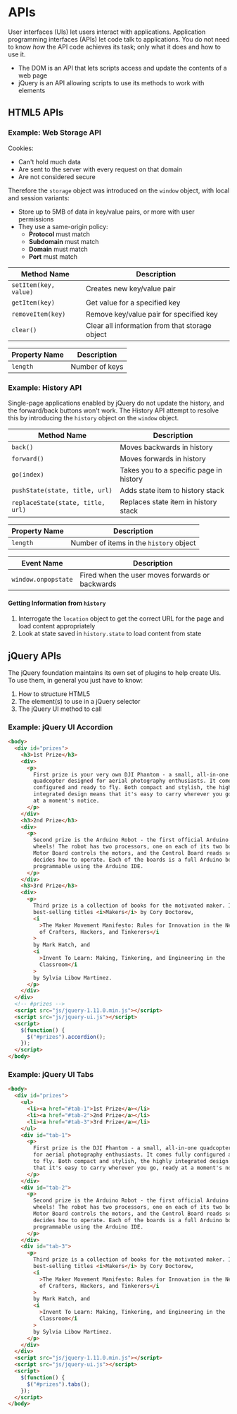 # APIs

User interfaces (UIs) let users interact with applications. Application programming interfaces (APIs) let code talk to applications. You do not need to know _how_ the API code achieves its task; only what it does and how to use it.

- The DOM is an API that lets scripts access and update the contents of a web page
- jQuery is an API allowing scripts to use its methods to work with elements

## HTML5 APIs

### Example: Web Storage API

Cookies:

- Can't hold much data
- Are sent to the server with every request on that domain
- Are not considered secure

Therefore the `storage` object was introduced on the `window` object, with local and session variants:

- Store up to 5MB of data in key/value pairs, or more with user permissions
- They use a same-origin policy:
  - **Protocol** must match
  - **Subdomain** must match
  - **Domain** must match
  - **Port** must match

| Method Name           | Description                                    |
| --------------------- | ---------------------------------------------- |
| `setItem(key, value)` | Creates new key/value pair                     |
| `getItem(key)`        | Get value for a specified key                  |
| `removeItem(key)`     | Remove key/value pair for specified key        |
| `clear()`             | Clear all information from that storage object |

| Property Name | Description    |
| ------------- | -------------- |
| `length`      | Number of keys |

### Example: History API

Single-page applications enabled by jQuery do not update the history, and the forward/back buttons won't work. The History API attempt to resolve this by introducing the `history` object on the `window` object.

| Method Name                       | Description                             |
| --------------------------------- | --------------------------------------- |
| `back()`                          | Moves backwards in history              |
| `forward()`                       | Moves forwards in history               |
| `go(index)`                       | Takes you to a specific page in history |
| `pushState(state, title, url)`    | Adds state item to history stack        |
| `replaceState(state, title, url)` | Replaces state item in history stack    |

| Property Name | Description                             |
| ------------- | --------------------------------------- |
| `length`      | Number of items in the `history` object |

| Event Name          | Description                                     |
| ------------------- | ----------------------------------------------- |
| `window.onpopstate` | Fired when the user moves forwards or backwards |

#### Getting Information from `history`

1. Interrogate the `location` object to get the correct URL for the page and load content appropriately
2. Look at state saved in `history.state` to load content from state

## jQuery APIs

The jQuery foundation maintains its own set of plugins to help create UIs. To use them, in general you just have to know:

1. How to structure HTML5
2. The element(s) to use in a jQuery selector
3. The jQuery UI method to call

### Example: jQuery UI Accordion

```html
<body>
  <div id="prizes">
    <h3>1st Prize</h3>
    <div>
      <p>
        First prize is your very own DJI Phantom - a small, all-in-one
        quadcopter designed for aerial photography enthusiasts. It comes fully
        configured and ready to fly. Both compact and stylish, the highly
        integrated design means that it's easy to carry wherever you go, ready
        at a moment's notice.
      </p>
    </div>
    <h3>2nd Prize</h3>
    <div>
      <p>
        Second prize is the Arduino Robot - the first official Arduino on
        wheels! The robot has two processors, one on each of its two boards. The
        Motor Board controls the motors, and the Control Board reads sensors and
        decides how to operate. Each of the boards is a full Arduino board
        programmable using the Arduino IDE.
      </p>
    </div>
    <h3>3rd Prize</h3>
    <div>
      <p>
        Third prize is a collection of books for the motivated maker. Includes
        best-selling titles <i>Makers</i> by Cory Doctorow,
        <i
          >The Maker Movement Manifesto: Rules for Innovation in the New World
          of Crafters, Hackers, and Tinkerers</i
        >
        by Mark Hatch, and
        <i
          >Invent To Learn: Making, Tinkering, and Engineering in the
          Classroom</i
        >
        by Sylvia Libow Martinez.
      </p>
    </div>
  </div>
  <!-- #prizes -->
  <script src="js/jquery-1.11.0.min.js"></script>
  <script src="js/jquery-ui.js"></script>
  <script>
    $(function() {
      $("#prizes").accordion();
    });
  </script>
</body>
```

### Example: jQuery UI Tabs

```html
<body>
  <div id="prizes">
    <ul>
      <li><a href="#tab-1">1st Prize</a></li>
      <li><a href="#tab-2">2nd Prize</a></li>
      <li><a href="#tab-3">3rd Prize</a></li>
    </ul>
    <div id="tab-1">
      <p>
        First prize is the DJI Phantom - a small, all-in-one quadcopter designed
        for aerial photography enthusiasts. It comes fully configured and ready
        to fly. Both compact and stylish, the highly integrated design means
        that it's easy to carry wherever you go, ready at a moment's notice.
      </p>
    </div>
    <div id="tab-2">
      <p>
        Second prize is the Arduino Robot - the first official Arduino on
        wheels! The robot has two processors, one on each of its two boards. The
        Motor Board controls the motors, and the Control Board reads sensors and
        decides how to operate. Each of the boards is a full Arduino board
        programmable using the Arduino IDE.
      </p>
    </div>
    <div id="tab-3">
      <p>
        Third prize is a collection of books for the motivated maker. Includes
        best-selling titles <i>Makers</i> by Cory Doctorow,
        <i
          >The Maker Movement Manifesto: Rules for Innovation in the New World
          of Crafters, Hackers, and Tinkerers</i
        >
        by Mark Hatch, and
        <i
          >Invent To Learn: Making, Tinkering, and Engineering in the
          Classroom</i
        >
        by Sylvia Libow Martinez.
      </p>
    </div>
  </div>
  <script src="js/jquery-1.11.0.min.js"></script>
  <script src="js/jquery-ui.js"></script>
  <script>
    $(function() {
      $("#prizes").tabs();
    });
  </script>
</body>
```
